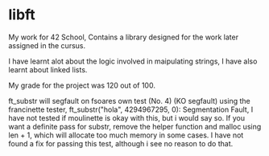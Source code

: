 # libft
My work for 42 School, Contains a library designed for the work later assigned in the cursus.

I have learnt alot about the logic involved in maipulating strings,
I have also learnt about linked lists.

My grade for the project was 120 out of 100.


ft_substr will segfault on fsoares own test (No. 4) (KO segfault) using the francinette tester,
ft_substr("hola", 4294967295, 0): Segmentation Fault, I have not tested if moulinette is okay with this, but i would say so.
If you want a definite pass for substr, remove the helper function and malloc using len + 1, which will allocate too much memory in some cases. I have not found a fix for passing this test, although i see no reason to do that.
